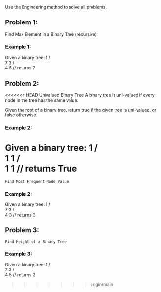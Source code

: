 Use the Engineering method to solve all problems.

## Problem 1:
 Find Max Element in a Binary Tree (recursive)

### Example 1:
Given a binary tree:
                 1
                / \
               7   3
              / \
             4   5
// returns 7

## Problem 2:
<<<<<<< HEAD
Univalued Binary Tree
A binary tree is uni-valued if every node in the tree has the same value.

Given the root of a binary tree, return true if the given tree is uni-valued, or false otherwise.
### Example 2:

Given a binary tree:
                 1
                / \
               1   1
              / \
             1   1
// returns True
=======
    Find Most Frequent Node Value

### Example 2:
Given a binary tree:
                 1
                / \
               7   3
              / \
             4   3
// returns 3

## Problem 3:
    Find Height of a Binary Tree

### Example 3:
Given a binary tree:
                 1
                / \
               7   3
              / \
             4   5
// returns 2

    
>>>>>>> origin/main
